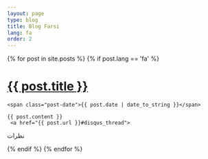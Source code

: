 ```yaml
---
layout: page
type: blog
title: Blog Farsi
lang: fa
order: 2
---
```


<div class="posts">
  {% for post in site.posts %}
  {% if post.lang == 'fa' %}
  <div class="post">
    <h1 class="post-title">
      <a href="{{ post.url }}">
        {{ post.title }}
      </a>
    </h1>

    <span class="post-date">{{ post.date | date_to_string }}</span>

    {{ post.content }}
     <a href="{{ post.url }}#disqus_thread">
نظرات                   </a>
  </div>
  {% endif %}
  {% endfor %}
</div>



